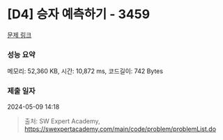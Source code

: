 # [D4] 승자 예측하기 - 3459 

[문제 링크](https://swexpertacademy.com/main/code/problem/problemDetail.do?contestProbId=AWFPoj1qANoDFAV0) 

### 성능 요약

메모리: 52,360 KB, 시간: 10,872 ms, 코드길이: 742 Bytes

### 제출 일자

2024-05-09 14:18



> 출처: SW Expert Academy, https://swexpertacademy.com/main/code/problem/problemList.do